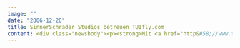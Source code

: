 ```yaml
---
image: ""
date: "2006-12-20"
title: SinnerSchrader Studios betreuen TUIfly.com
content: <div class="newsbody"><p><strong>Mit <a href="http&#58;//www.tuifly.com">TUIfly.com</a> bringt der TUI-Konzern im Januar 2007 seine neue Airlinemarke online. Die SinnerSchrader Studios verantworten die digitale Markenführung und den Onlinevertrieb, den wichtigsten Kanal im Vertriebsmix von TUIfly.com.</strong></p><p>Unter der neuen Marke werden die beiden TUI-Marken HLX und Hapagfly zusammengefasst. Auch die beiden Websites hlx.com und hapagfly.com werden zum 15. Januar zur neuen Website tuifly.com zusammengeführt. Die SinnerSchrader Studios arbeiten seit dem Marktstart im Herbst 2002 erfolgreich für <a href="http&#58;//www.hlx.com">hlx.com</a>.</p><p>Die neue Marke ist ein wichtiger Baustein der künftigen Internet-Strategie der TUI. "TUIfly.com wird nicht nur zur internationalen Flugmarke, sondern gleichzeitig zu einer zentralen europäischen Reiseplattform aufgebaut", sagt Roland Keppler, der bei TUIfly.com als Vorsitzender der Geschäftsführung u.a. den Bereich Vermarktung/Vertrieb verantwortet.</p><p>"Wir freuen uns darauf, gemeinsam mit dem Team von TUIfly die neue Marke im Web auf Reiseflughöhe zu bringen", erklärt Malte Blumenthal, Geschäftsführer der SinnerSchrader Studios.</p></div>
---
```

